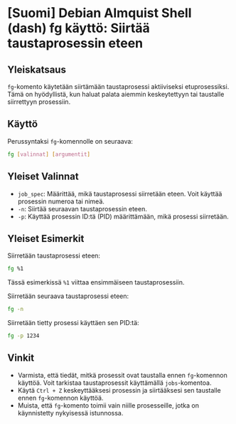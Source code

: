 # [Suomi] Debian Almquist Shell (dash) fg käyttö: Siirtää taustaprosessin eteen

## Yleiskatsaus
`fg`-komento käytetään siirtämään taustaprosessi aktiiviseksi etuprosessiksi. Tämä on hyödyllistä, kun haluat palata aiemmin keskeytettyyn tai taustalle siirrettyyn prosessiin.

## Käyttö
Perussyntaksi `fg`-komennolle on seuraava:

```bash
fg [valinnat] [argumentit]
```

## Yleiset Valinnat
- `job_spec`: Määrittää, mikä taustaprosessi siirretään eteen. Voit käyttää prosessin numeroa tai nimeä.
- `-n`: Siirtää seuraavan taustaprosessin eteen.
- `-p`: Käyttää prosessin ID:tä (PID) määrittämään, mikä prosessi siirretään.

## Yleiset Esimerkit
Siirretään taustaprosessi eteen:

```bash
fg %1
```

Tässä esimerkissä `%1` viittaa ensimmäiseen taustaprosessiin.

Siirretään seuraava taustaprosessi eteen:

```bash
fg -n
```

Siirretään tietty prosessi käyttäen sen PID:tä:

```bash
fg -p 1234
```

## Vinkit
- Varmista, että tiedät, mitkä prosessit ovat taustalla ennen `fg`-komennon käyttöä. Voit tarkistaa taustaprosessit käyttämällä `jobs`-komentoa.
- Käytä `Ctrl + Z` keskeyttääksesi prosessin ja siirtääksesi sen taustalle ennen `fg`-komennon käyttöä.
- Muista, että `fg`-komento toimii vain niille prosesseille, jotka on käynnistetty nykyisessä istunnossa.